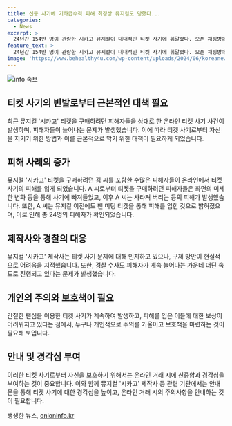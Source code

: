 ```yaml
---
title: 신종 사기에 기하급수적 피해 최정상 뮤지컬도 당했다...
categories:
  - News
excerpt: >
  24년간 154만 명이 관람한 시카고 뮤지컬이 대대적인 티켓 사기에 휘말렸다. 오픈 채팅방에 들어온 24명의 피해자들은 경찰 수사의 미지수에 처해 있으며, 뮤지컬 제작사도 구제 방안이 없다고 밝혔다. 팬심을 이용한 티켓 사기 수법은 계속 진화하고 있어 개인의 주의가 필요하다.
feature_text: >
  24년간 154만 명이 관람한 시카고 뮤지컬이 대대적인 티켓 사기에 휘말렸다. 오픈 채팅방에 들어온 24명의 피해자들은 경찰 수사의 미지수에 처해 있으며, 뮤지컬 제작사도 구제 방안이 없다고 밝혔다. 팬심을 이용한 티켓 사기 수법은 계속 진화하고 있어 개인의 주의가 필요하다.
image: 'https://www.behealthy4u.com/wp-content/uploads/2024/06/koreanews.jpg'
---
```


<p><img src="https://www.behealthy4u.com/wp-content/uploads/2024/06/koreanews.jpg" alt="info 속보" /></p>

<h2 data-ke-size="size26">티켓 사기의 빈발로부터 근본적인 대책 필요</h2>

<p data-ke-size="size16">최근 뮤지컬 '시카고' 티켓을 구매하려던 피해자들을 상대로 한 온라인 티켓 사기 사건이 발생하며, 피해자들이 늘어나는 문제가 발생했습니다. 이에 따라 티켓 사기로부터 자신을 지키기 위한 방법과 이를 근본적으로 막기 위한 대책이 필요하게 되었습니다.</p>

<h2 data-ke-size="size24">피해 사례의 증가</h2>

<p data-ke-size="size16">뮤지컬 '시카고' 티켓을 구매하려던 김 씨를 포함한 수많은 피해자들이 온라인에서 티켓 사기의 피해를 입게 되었습니다. A 씨로부터 티켓을 구매하려던 피해자들은 화면의 미세한 변화 등을 통해 사기에 빠져들었고, 이후 A 씨는 사라져 버리는 등의 피해가 발생했습니다. 또한, A 씨는 뮤지컬 이전에도 팬 미팅 티켓을 통해 피해를 입힌 것으로 밝혀졌으며, 이로 인해 총 24명의 피해자가 확인되었습니다.</p>

<h2 data-ke-size="size24">제작사와 경찰의 대응</h2>

<p data-ke-size="size16">뮤지컬 '시카고' 제작사는 티켓 사기 문제에 대해 인지하고 있으나, 구제 방안이 현실적으로 어려움을 지적했습니다. 또한, 경찰 수사도 피해자가 계속 늘어나는 가운데 더딘 속도로 진행되고 있다는 문제가 발생했습니다.</p>

<h2 data-ke-size="size24">개인의 주의와 보호책이 필요</h2>

<p data-ke-size="size16">간절한 팬심을 이용한 티켓 사기가 계속하여 발생하고, 피해를 입은 이들에 대한 보상이 어려워지고 있다는 점에서, 누구나 개인적으로 주의를 기울이고 보호책을 마련하는 것이 필요해 보입니다.</p>

<h2 data-ke-size="size24">안내 및 경각심 부여</h2>

<p data-ke-size="size16">이러한 티켓 사기로부터 자신을 보호하기 위해서는 온라인 거래 시에 신중함과 경각심을 부여하는 것이 중요합니다. 이와 함께 뮤지컬 '시카고' 제작사 등 관련 기관에서는 안내문을 통해 티켓 사기에 대한 경각심을 높이고, 온라인 거래 시의 주의사항을 안내하는 것이 필요합니다.</p>
생생한 뉴스, <a href="https://onioninfo.kr" rel="dofollow">onioninfo.kr</a>


